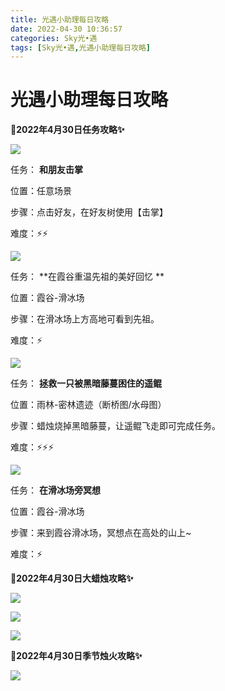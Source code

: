 ```yaml
---
title: 光遇小助理每日攻略
date: 2022-04-30 10:36:57
categories: Sky光•遇
tags: [Sky光•遇,光遇小助理每日攻略]
---
```

# 光遇小助理每日攻略
**🎉2022年4月30日任务攻略✨**

![](https://ok.166.net/reunionpub/ds/kol/20220429/000337-qk2as3o8lu.png)

任务： **和朋友击掌**

位置：任意场景

步骤：点击好友，在好友树使用【击掌】

难度：⚡⚡

![](https://ok.166.net/reunionpub/ds/kol/20220430/000350-sikzn6s4u0.png)

任务： **在霞谷重温先祖的美好回忆  **

位置：霞谷-滑冰场

步骤：在滑冰场上方高地可看到先祖。

难度：⚡

  

![](https://ok.166.net/reunionpub/ds/kol/20220430/000409-8b1shroyud.png)

任务： **拯救一只被黑暗藤蔓困住的遥鲲**

位置：雨林-密林遗迹（断桥图/水母图）

步骤：蜡烛烧掉黑暗藤蔓，让遥鲲飞走即可完成任务。

难度：⚡⚡⚡

  

![](https://ok.166.net/reunionpub/ds/kol/20220430/000432-qa5urjg9wc.png)

任务： **在滑冰场旁冥想**

位置：霞谷-滑冰场

步骤：来到霞谷滑冰场，冥想点在高处的山上~

难度：⚡

 **🎉2022年4月30日大蜡烛攻略✨**

![](https://ok.166.net/reunionpub/ds/kol/20220430/000554-w2u46vbhaj.png)

![](https://ok.166.net/reunionpub/ds/kol/20220430/001042-i5flsm4z0n.png)

![](https://ok.166.net/reunionpub/ds/kol/20220430/000841-2lonsp81y7.png)

  

 **🎉2022年4月30日季节烛火攻略✨**

![](https://ok.166.net/reunionpub/ds/kol/20220430/001141-7a3qwijf08.png)

  

  

